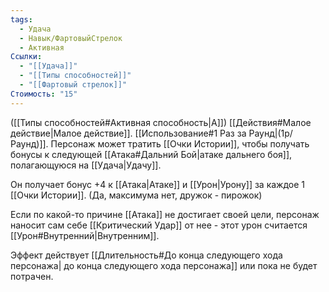 ```yaml
---
tags:
  - Удача
  - Навык/ФартовыйСтрелок
  - Активная
Ссылки:
  - "[[Удача]]"
  - "[[Типы способностей]]"
  - "[[Фартовый стрелок]]"
Стоимость: "15"
---
```

([[Типы способностей#Активная способность|А]]) [[Действия#Малое действие|Малое действие]]. [[Использование#1 Раз за Раунд|(1р/Раунд)]]. Персонаж может тратить [[Очки Истории]], чтобы получать бонусы к следующей [[Атака#Дальний Бой|атаке дальнего боя]], полагающуюся на [[Удача|Удачу]]. 

Он получает бонус +4 к [[Атака|Атаке]] и [[Урон|Урону]] за каждое 1 [[Очки Истории]]. (Да, максимума нет, дружок - пирожок)

Если по какой-то причине [[Атака]] не достигает своей цели, персонаж наносит сам себе [[Критический Удар]] от нее - этот урон считается [[Урон#Внутренний|Внутренним]]. 

Эффект действует [[Длительность#До конца следующего хода персонажа| до конца следующего хода персонажа]] или пока не будет потрачен. 